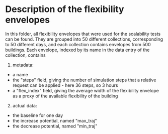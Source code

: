 # Description of the flexibility envelopes

In this folder, all flexibility envelopes that were used for the scalability tests can be found. They are grouped into 50 different collections, corresponding to 50 different days, and each collection contains envelopes from 500 buildings. Each envelope, indexed by its name in the data entry of the collection, contains 
1. metadata:
  - a name
  - the "steps" field, giving the number of simulation steps that a relative request can be applied - here 36 steps, so 3 hours
  - a "flex_index" field, giving the average width of the flexibility envelope as a proxy of the available flexibility of the building
2. actual data:
  - the baseline for one day
  - the increase potential, named "max_traj"
  - the decrease potential, named "min_traj"
